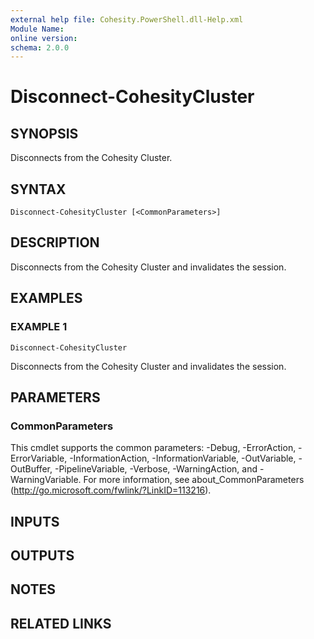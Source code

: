 ```yaml
---
external help file: Cohesity.PowerShell.dll-Help.xml
Module Name:
online version:
schema: 2.0.0
---
```


# Disconnect-CohesityCluster

## SYNOPSIS
Disconnects from the Cohesity Cluster.

## SYNTAX

```
Disconnect-CohesityCluster [<CommonParameters>]
```

## DESCRIPTION
Disconnects from the Cohesity Cluster and invalidates the session.

## EXAMPLES

### EXAMPLE 1
```
Disconnect-CohesityCluster
```

Disconnects from the Cohesity Cluster and invalidates the session.

## PARAMETERS

### CommonParameters
This cmdlet supports the common parameters: -Debug, -ErrorAction, -ErrorVariable, -InformationAction, -InformationVariable, -OutVariable, -OutBuffer, -PipelineVariable, -Verbose, -WarningAction, and -WarningVariable.
For more information, see about_CommonParameters (http://go.microsoft.com/fwlink/?LinkID=113216).

## INPUTS

## OUTPUTS

## NOTES

## RELATED LINKS
